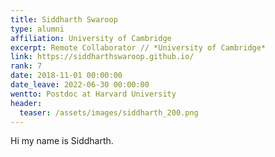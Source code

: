 ```yaml
---
title: Siddharth Swaroop
type: alumni 
affiliation: University of Cambridge 
excerpt: Remote Collaborator // *University of Cambridge*
link: https://siddharthswaroop.github.io/
rank: 7
date: 2018-11-01 00:00:00
date_leave: 2022-06-30 00:00:00
wentto: Postdoc at Harvard University
header:
  teaser: /assets/images/siddharth_200.png
---
```


Hi my name is Siddharth.
